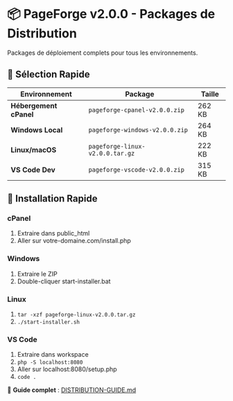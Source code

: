 # 📦 PageForge v2.0.0 - Packages de Distribution

Packages de déploiement complets pour tous les environnements.

## 🎯 Sélection Rapide

| Environnement | Package | Taille |
|---------------|---------|---------|
| **Hébergement cPanel** | `pageforge-cpanel-v2.0.0.zip` | 262 KB |
| **Windows Local** | `pageforge-windows-v2.0.0.zip` | 264 KB |
| **Linux/macOS** | `pageforge-linux-v2.0.0.tar.gz` | 222 KB |
| **VS Code Dev** | `pageforge-vscode-v2.0.0.zip` | 315 KB |

## 🚀 Installation Rapide

### cPanel
1. Extraire dans public_html
2. Aller sur votre-domaine.com/install.php

### Windows
1. Extraire le ZIP
2. Double-cliquer start-installer.bat

### Linux
1. `tar -xzf pageforge-linux-v2.0.0.tar.gz`
2. `./start-installer.sh`

### VS Code
1. Extraire dans workspace
2. `php -S localhost:8080`
3. Aller sur localhost:8080/setup.php
4. `code .`

📖 **Guide complet** : [DISTRIBUTION-GUIDE.md](DISTRIBUTION-GUIDE.md)
